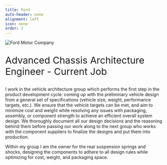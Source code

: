 ```yaml
---
title: Ford
auto-header: none
alignment: left
icon: none
order: 2
---
```

<img src="{{ site.baseurl }}/assets/images/ford-logo.png" alt="Ford Motor Company">  
<p style="font-size:30px"> Advanced Chassis Architecture Engineer - Current Job </p>

I work in the vehicle architecture group which performs the first step in the product development cycle: coming up with the preliminary vehicle design from a general set of specifications (vehicle size, weight, performance targets, etc.). We ensure that the vehicle targets can be met, and aim to minimize cost and weight while resolving any issues with packaging, assembly, or component strength to achieve an efficient overall system design. We thoroughly document all our design decisions and the reasoning behind them before passing our work along to the next group who works with the component suppliers to finalize the designs and put them into production.

Within my group I am the owner for the rear suspension springs and shocks, designing the components to adhere to all design rules while optimizing for cost, weight, and packaging space.